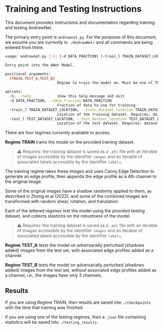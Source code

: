 # Training and Testing Instructions

This document provides instructions and documentation regarding training and testing AndrewNet.

The primary entry point is `andrewnet.py`. For the purposes of this document, we assume you are currently in `./AndrewNet/` and all commands are being entered from there.

```sh
usage: andrewnet.py [-h] [-d DATA_FRACTION] [-train_l TRAIN_DATASET_LOCATION] [-test_l TEST_DATASET_LOCATION] {TRAIN,TEST_A,TEST_B,TEST_C}

Entry point into the ANet Model.

positional arguments:
  {TRAIN,TEST_A,TEST_B}
                        Regime to train the model on. Must be one of TRAIN, TEST_A, TEST_B.

options:
  -h, --help            show this help message and exit
  -d DATA_FRACTION, --data_fraction DATA_FRACTION
                        Fraction of data to use for training.
  -train_l TRAIN_DATASET_LOCATION, --train_dataset_location TRAIN_DATASET_LOCATION
                        Location of the training dataset. Requires: dataset is pickled.
  -test_l TEST_DATASET_LOCATION, --test_dataset_location TEST_DATASET_LOCATION
                        Location of the test dataset. Requires: dataset is pickled.
```

There are four regimes currently available to access.

**Regime TRAIN** trains the model on the provided training dataset.
 > :warning: Requires: the training dataset is saved as a `.pkl` file with an iterable of images accessible by the identifier `images` and an iterable of associated labels accessible by the identifier `labels`.

  The training regime takes these images and uses Canny Edge Detection to generate an edge profile, then appends the edge profile as a 4th channel to the original image.

  Some of the original images have a shadow randomly applied to them, as described in Zhong et al (2022), and some of the combined images are transformed with random shear, rotation, and translation.

Each of the lettered regimes test the model using the provided testing dataset, and collects stastictis on the robustness of the model.
> :warning: Requires: the training dataset is saved as a `.pkl` file with an iterable of images accessible by the identifier `images` and an iterable of associated labels accessible by the identifier `labels`.
  
**Regime TEST_A** tests the model on adversarially perturbed (shadows added) images from the test set, with associated edge profiles added as a channel.

**Regime TEST_B** tests the model on adversarially perturbed (shadows added) images from the test set, *without* associated edge profiles added as a channel; i.e., the images have only 3 channels.

## Results

If you are using Regime TRAIN, then results are saved into `./checkpoints` with the time that training was finished.

If you are using one of the testing regimes, then a `.json` file containing statistics will be saved into `./testing_results`.
